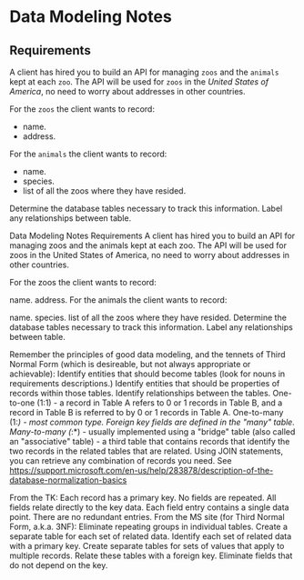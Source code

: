 # Data Modeling Notes

## Requirements

A client has hired you to build an API for managing `zoos` and the `animals` kept at each `zoo`. The API will be used for `zoos` in the _United States of America_, no need to worry about addresses in other countries.

For the `zoos` the client wants to record:

- name.
- address.

For the `animals` the client wants to record:

- name.
- species.
- list of all the zoos where they have resided.

Determine the database tables necessary to track this information.
Label any relationships between table.


Data Modeling Notes
Requirements
A client has hired you to build an API for managing zoos and the animals kept at each zoo. The API will be used for zoos in the United States of America, no need to worry about addresses in other countries.

For the zoos the client wants to record:

name.
address.
For the animals the client wants to record:

name.
species.
list of all the zoos where they have resided.
Determine the database tables necessary to track this information. Label any relationships between table.

Remember the principles of good data modeling, and the tennets of Third Normal Form (which is desireable, but not always appropriate or achievable):
Identify entities that should become tables (look for nouns in requirements descriptions.)
Identify entities that should be properties of records within those tables.
Identify relationships between the tables.
One-to-one (1:1) - a record in Table A refers to 0 or 1 records in Table B, and a record in Table B is referred to by 0 or 1 records in Table A.
One-to-many (1:*) - most common type. Foreign key fields are defined in the "many" table.
Many-to-many (*:*) - usually implemented using a "bridge" table (also called an "associative" table) - a third table that contains records that identify the two records in the related tables that are related. Using JOIN statements, you can retrieve any combination of records you need.
See https://support.microsoft.com/en-us/help/283878/description-of-the-database-normalization-basics

From the TK:
Each record has a primary key.
No fields are repeated.
All fields relate directly to the key data.
Each field entry contains a single data point.
There are no redundant entries.
From the MS site (for Third Normal Form, a.k.a. 3NF):
Eliminate repeating groups in individual tables.
Create a separate table for each set of related data.
Identify each set of related data with a primary key.
Create separate tables for sets of values that apply to multiple records.
Relate these tables with a foreign key.
Eliminate fields that do not depend on the key.